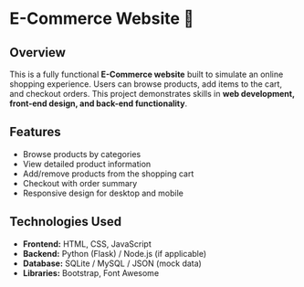 # E-Commerce Website 🛒

## Overview
This is a fully functional **E-Commerce website** built to simulate an online shopping experience. Users can browse products, add items to the cart, and checkout orders. This project demonstrates skills in **web development, front-end design, and back-end functionality**.

## Features
- Browse products by categories
- View detailed product information
- Add/remove products from the shopping cart
- Checkout with order summary
- Responsive design for desktop and mobile

## Technologies Used
- **Frontend:** HTML, CSS, JavaScript
- **Backend:** Python (Flask) / Node.js (if applicable)
- **Database:** SQLite / MySQL / JSON (mock data)
- **Libraries:** Bootstrap, Font Awesome


